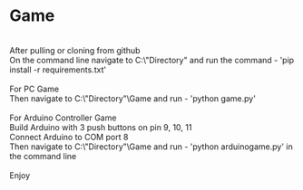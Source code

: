 # Game
<br/>
After pulling or cloning from github <br/>
On the command line navigate to C:\"Directory" and run the command - 'pip install -r requirements.txt'<br/>
<br/>
For PC Game<br/>
Then navigate to C:\"Directory"\Game and run - 'python game.py'<br/>
<br/>
For Arduino Controller Game<br/>
Build Arduino with 3 push buttons on pin 9, 10, 11 <br/>
Connect Arduino to COM port 8<br/>
Then navigate to C:\"Directory"\Game and run - 'python arduinogame.py' in the command line<br/>
<br/>
Enjoy
